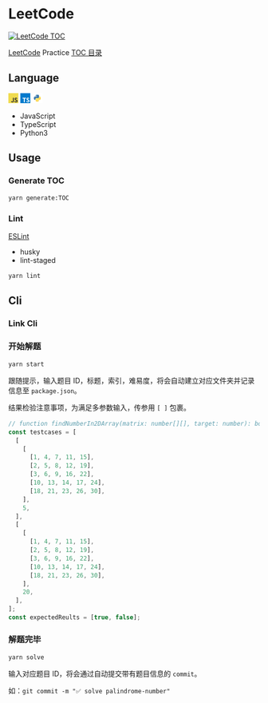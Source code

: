 # LeetCode

[![LeetCode TOC](https://github.com/MleMoe/LeetCode/workflows/LeetCode%20TOC/badge.svg)](https://github.com/MleMoe/LeetCode/actions?query=workflow%3A%22LeetCode+TOC%22)

[LeetCode](https://leetcode-cn.com) Practice [TOC 目录](https://mlemoe.github.io/LeetCode/)

## Language

<code><img height="20" src="https://raw.githubusercontent.com/github/explore/80688e429a7d4ef2fca1e82350fe8e3517d3494d/topics/javascript/javascript.png"></code>
<code><img height="20" src="https://raw.githubusercontent.com/github/explore/80688e429a7d4ef2fca1e82350fe8e3517d3494d/topics/typescript/typescript.png"></code>
<code><img height="20" src="https://raw.githubusercontent.com/github/explore/80688e429a7d4ef2fca1e82350fe8e3517d3494d/topics/python/python.png"></code>

- JavaScript
- TypeScript
- Python3

## Usage

### Generate TOC

```sh
yarn generate:TOC
```

### Lint

[ESLint](https://eslint.org/)

- husky
- lint-staged

```sh
yarn lint
```

## Cli

### Link Cli

### 开始解题

```sh
yarn start
```

跟随提示，输入题目 ID，标题，索引，难易度，将会自动建立对应文件夹并记录信息至 `package.json`。

结果检验注意事项，为满足多参数输入，传参用 `[ ]` 包裹。

```js
// function findNumberIn2DArray(matrix: number[][], target: number): boolean {}
const testcases = [
  [
    [
      [1, 4, 7, 11, 15],
      [2, 5, 8, 12, 19],
      [3, 6, 9, 16, 22],
      [10, 13, 14, 17, 24],
      [18, 21, 23, 26, 30],
    ],
    5,
  ],
  [
    [
      [1, 4, 7, 11, 15],
      [2, 5, 8, 12, 19],
      [3, 6, 9, 16, 22],
      [10, 13, 14, 17, 24],
      [18, 21, 23, 26, 30],
    ],
    20,
  ],
];
const expectedReults = [true, false];
```

### 解题完毕

```sh
yarn solve
```

输入对应题目 ID，将会通过自动提交带有题目信息的 `commit`。

如：`git commit -m "✅ solve palindrome-number"`
